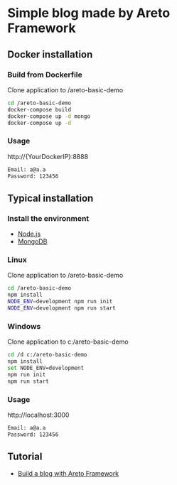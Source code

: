 # Simple blog made by Areto Framework

## Docker installation

### Build from Dockerfile
Clone application to /areto-basic-demo
```sh
cd /areto-basic-demo
docker-compose build
docker-compose up -d mongo
docker-compose up -d
```

### Usage
http://{YourDockerIP}:8888
```sh
Email: a@a.a
Password: 123456
```

## Typical installation

### Install the environment
- [Node.js](https://nodejs.org)
- [MongoDB](https://www.mongodb.com)

### Linux
Clone application to /areto-basic-demo
```sh
cd /areto-basic-demo
npm install
NODE_ENV=development npm run init
NODE_ENV=development npm run start
```

### Windows
Clone application to c:/areto-basic-demo
```sh
cd /d c:/areto-basic-demo
npm install
set NODE_ENV=development
npm run init
npm run start
```

### Usage
http://localhost:3000
```sh
Email: a@a.a
Password: 123456
```   

## Tutorial
- [Build a blog with Areto Framework](http://nervebit.com/areto/blog/)